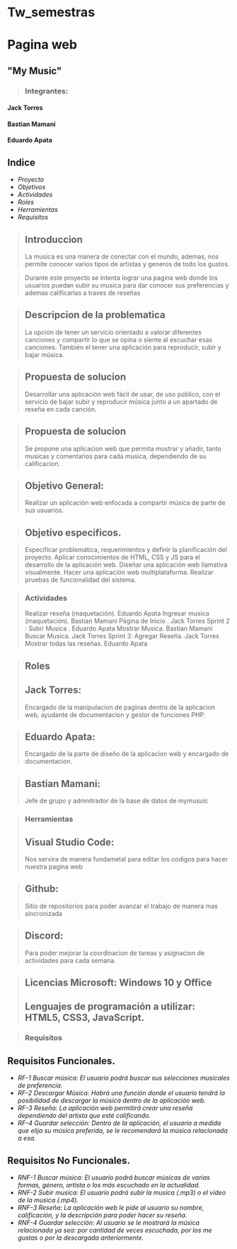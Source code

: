 # Tw_semestras
# Pagina web
## "My Music"

> ###  Integrantes:
#### Jack Torres
#### Bastian Mamani
#### Eduardo Apata

## Indice
- *Proyecto*
- *Objetivos*
- *Actividades*
- *Roles*
- *Herramientas*
- *Requisitos*

> ## Introduccion
>La musica es una manera de conectar con el mundo, ademas, nos permite conocer varios tipos de artistas y generos de todo los gustos.

> Durante este proyecto se intenta lograr una pagina web donde los usuarios puedan subir su musica para dar conocer sus preferencias y ademas calificarlas a traves de reseñas

> ## Descripcion de la problematica
>La opción de tener un servicio orientado a valorar diferentes canciones y compartir lo que se opina o siente al escuchar esas canciones. También el tener una aplicación para reproducir, subir y bajar música.

> ## Propuesta de solucion
> Desarrollar una aplicación web fácil de usar, de uso público, con el servicio de bajar subir y reproducir música junto a un apartado de reseña en cada canción. 

> ## Propuesta de solucion
> Se propone una aplicacion web que permita mostrar y añadir, tanto musicas y comentarios para cada musica, dependiendo de su calificacion.

> ## Objetivo General:
> Realizar un aplicación web enfocada a compartir música de parte de sus usuarios.

> ## Objetivo especificos.

> Especificar problemática, requerimientos y definir la planificación del proyecto.
> Aplicar conocimientos de HTML, CSS y JS para el desarrollo de la aplicación web.
> Diseñar una aplicación web llamativa visualmente.
> Hacer una aplicación web multiplataforma.
> Realizar pruebas de funcionalidad del sistema.

> ### Actividades
> Realizar reseña (maquetación).                   Eduardo Apata
> Ingresar musica (maquetación).                   Bastian Mamani
> Página de Inicio .                               Jack Torres
> Sprint 2 :
> Subir Musica  .                                  Eduardo Apata
> Mostrar Musica.                                  Bastian Mamani   
> Buscar Musica.                                   Jack Torres
> Sprint 3:
> Agregar Reseña.                                  Jack Torres
> Mostrar todas las reseñas.                       Eduardo Apata


> ## Roles
> ## Jack Torres:
>Encargado de la manipulacion de paginas dentro de la aplicacion web, ayudante de documentacion y gestor de funciones PHP.

> ## Eduardo Apata:
>Encargado de la parte de diseño de la aplicacion web y encargado de documentacion.

> ## Bastian Mamani:
> Jefe de grupo y admnitrador de la base de datos de mymusuic

> ### Herramientas
> ## Visual Studio Code:
> Nos servira de manera fundametal para editar los codigos para hacer nuestra pagina web

> ## Github:
> Sitio de repositorios para poder avanzar el trabajo de manera mas sincronizada

> ## Discord:
> Para poder mejorar la coordinacion de tareas y asignacion de actividades para cada semana.

> ## Licencias Microsoft: Windows 10 y Office
> ## Lenguajes de programación a utilizar: HTML5, CSS3, JavaScript.


> ### Requisitos
##  Requisitos Funcionales.

- *RF-1 Buscar música: El usuario podrá buscar sus selecciones musicales de preferencia.*
- *RF-2 Descargar Música: Habrá una función donde el usuario tendrá la posibilidad de descargar la música dentro de la aplicación web.*
- *RF-3 Reseña: La aplicación web permitirá crear una reseña dependiendo del artista que esté calificando.*
- *RF-4 Guardar selección: Dentro de la aplicación, el usuario a medida que elija su música preferida, se le recomendará la música relacionada a esa.*


## Requisitos No Funcionales.
- *RNF-1  Buscar música: El usuario podrá buscar músicas de varias formas, género, artista o los más escuchado en la actualidad.*
- *RNF-2 Subir musica: El usuario podrá subir la musica (.mp3) o el video de la musica (.mp4).*
- *RNF-3 Reseña: La aplicación web le pide al usuario su nombre, calificación, y la descripción para poder hacer su reseña.*
- *RNF-4 Guardar selección: Al usuario se le mostrará la música relacionada ya sea: por cantidad de veces escuchada, por los me gustas o por la descargada anteriormente.*



